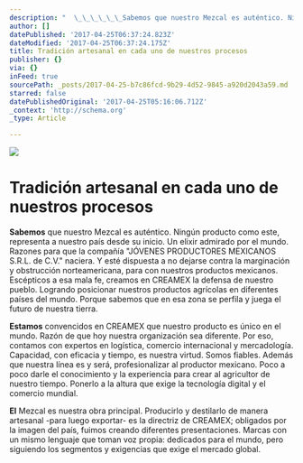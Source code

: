 ```yaml
---
description: "  \_\_\_\_\_\_Sabemos que nuestro Mezcal es auténtico. Ningún producto como este, representa a nuestro país desde su inicio. Un elixir admirado por el mundo. Razones para que la compañía “JÓVENES PRODUCTORES MEXICANOS S.R.L. de C.V.” naciera. Y esté dispuesta a no dejarse contra la marginación y obstrucción norteamericana, para con nuestros productos mexicanos. Escépticos a esa mala fe, creamos en CREAMEX la defensa de nuestro pueblo. Logrando posicionar nuestros productos agrícolas en diferentes países del mundo. Porque sabemos que en esa zona se perfila y juega el futuro de nuestra tierra. "
author: []
datePublished: '2017-04-25T06:37:24.823Z'
dateModified: '2017-04-25T06:37:24.175Z'
title: Tradición artesanal en cada uno de nuestros procesos
publisher: {}
via: {}
inFeed: true
sourcePath: _posts/2017-04-25-b7c86fcd-9b29-4d52-9845-a920d2043a59.md
starred: false
datePublishedOriginal: '2017-04-25T05:16:06.712Z'
_context: 'http://schema.org'
_type: Article

---
```

![](https://the-grid-user-content.s3-us-west-2.amazonaws.com/ec1e61c3-62ed-4b2e-bb73-e7da93ea7a25.png)

# **Tradición artesanal en cada uno de nuestros procesos**

**Sabemos** que nuestro Mezcal es auténtico. Ningún producto como este, representa a nuestro país desde su inicio. Un elixir admirado por el mundo. Razones para que la compañía "JÓVENES PRODUCTORES MEXICANOS S.R.L. de C.V." naciera. Y esté dispuesta a no dejarse contra la marginación y obstrucción norteamericana, para con nuestros productos mexicanos. Escépticos a esa mala fe, creamos en CREAMEX la defensa de nuestro pueblo. Logrando posicionar nuestros productos agrícolas en diferentes países del mundo. Porque sabemos que en esa zona se perfila y juega el futuro de nuestra tierra. 

**Estamos** convencidos en CREAMEX que nuestro producto es único en el  mundo.  Razón de que hoy nuestra organización sea diferente. Por eso, contamos con expertos en logística, comercio internacional y mercadología. Capacidad, con eficacia y tiempo, es nuestra virtud. Somos fiables. Además que nuestra línea es y será, profesionalizar al productor mexicano. Poco a poco darle el conocimiento y la experiencia para crear al agricultor de nuestro tiempo. Ponerlo a la altura que exige la tecnología digital y el comercio mundial.

**El** Mezcal es nuestra obra principal. Producirlo y destilarlo de manera artesanal -para luego exportar- es la directriz de CREAMEX; obligados por la imagen del país, fuimos creando diferentes presentaciones. Marcas con un mismo lenguaje que toman voz propia: dedicados para el mundo, pero siguiendo los segmentos y exigencias que exige el mercado global.
